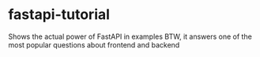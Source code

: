 # fastapi-tutorial
Shows the actual power of FastAPI in examples
BTW, it answers one of the most popular questions about frontend and backend
